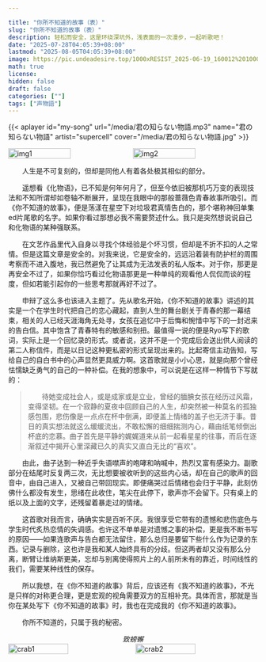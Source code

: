```yaml
---

title: "你所不知道的故事（表）"
slug: "你所不知道的故事（表）"
description: 轻松而安全，这是环绕深坑外，浅表面的一次漫步，一起听歌吧！
date: "2025-07-28T04:05:39+08:00"
lastmod: "2025-08-05T04:05:39+08:00"
image: https://pic.undeadesire.top/1000xRESIST_2025-06-19_160012%201000xRESIST.jpg
math: true
license: 
hidden: false
draft: false 
categories: [""]
tags: ["声物語"]
---
```


{{< aplayer
  id="my-song"
  url="/media/君の知らない物語.mp3"
  name="君の知らない物語"
  artist="supercell"
  cover="/media/君の知らない物語.jpg" >}}

<div style="display: flex; margin: 0; padding: 0;">
  <img src="https://pic.undeadesire.top/mpv_2025-08-05_205829%20%5BSAIO-Raws%5D_Bakemonogatari_12_%5BBD_1920x1080_HEVC-1.jpg" alt="img1" style="width: 50%; margin: 0; padding: 0; display: block;">
  <img src="https://pic.undeadesire.top/mpv_2025-08-05_210015%20%5BSAIO-Raws%5D_Bakemonogatari_12_%5BBD_1920x1080_HEVC-1.jpg" alt="img2" style="width: 50%; margin: 0; padding: 0; display: block;">
</div>





　　人生是不可复刻的，但却是同他人有着各处极其相似的部分。

　　遥想看《化物语》，已不知是何年何月了，但至今依旧被那机巧万变的表现技法和不知所谓却如卷轴不断展开，呈现在我眼中的那般蔷薇色青春故事所吸引。而《你不知道的故事》，便是荡漾在星空下对垃圾君真情告白的，那个堪称神回单集ed片尾歌的名字。如果你看过那想必我不需要赘述什么。我只是突然想说说自己和化物语的某种强联系。

　　在文艺作品里代入自身以寻找个体经验是个坏习惯，但却是不折不扣的人之常情。但是这篇文章是安全的。对我来说，它是安全的，远远沿着装有防护栏的周围考察而不进入腹地，我已然避免了让其成为无法发表的私人版本。对于你，那更是再安全不过了，如果你恰巧看过化物语那更是一种单纯的观看他人侃侃而谈的程度，但如若能引起你的一些思考那就再好不过了。

　　申辩了这么多也该进入主题了。先从歌名开始，《你不知道的故事》讲述的其实是一个在学生时代把自己的恋心藏起，直到人生的舞台剧关于青春的那一幕结束，相关的人已经天涯海角无处寻，女孩在追忆中于后悔和惋惜中写下的一封迟来的告白信。其中饱含了青春特有的敏感和别扭。最值得一说的便是Ryo写下的歌词，实际上是一个回忆录的形式。或者说，这并不是一个完成后会送出供人阅读的第二人称信件，而是以日记这种更私密的形式呈现出来的。比起寄信主动告知，写给自己的自白书中的心声显然更具威力啊。这首歌就是小小心思，就是向那个曾经怯懦缺乏勇气的自己的一种补偿。在我的想象中，可以说是在这样一种情节下写就的：

<blockquote>　　待她变成社会人，或是成家或是立业，曾经的腼腆女孩在经历过风霜，变得坚韧。在一个寂静的夏夜中回顾自己的人生，却突然被一种莫名的孤独感包围，悲伤像是一点点在杯中倒满，即便盖上情绪的盖子也无济于事。昔日的真实想法就这么缓缓流出，不敢松懈的细细揣测内心，藉由纸笔倾倒出杯底的恋慕。曲子首先是平静的娓娓道来从前一起看星星的往事，而后在逐渐叙述中揭开心里深藏已久的真实又直白无比的“喜欢”。</blockquote>

　　由此，曲子达到一种近乎失语噤声的咆哮和呐喊中，热烈又富有感染力。副歌部分在结尾时反复两三次，无比想要被收听到的这些内心话，却在自己的歌声的回音中，由自己进入，又被自己带回现实。即便痛哭过后情绪也会归于平静，此刻仿佛什么都没有发生，思绪在此收住，笔尖在此停下，歌声亦不会留下。只有桌上的纸以及上面的文字，还残留着暴走过的情绪。

　　这首歌对我而言，确确实实是百听不厌。我很享受它带有的遗憾和悲伤底色与学生时代炙热恋情的失调感。也许这不单单是对遗憾之事的补偿，更是我不断书写的原因——如果连歌声与告白都无法留住，那么总归是要留下些什么作为记录的东西。记录与删除，这也许是我和某人始终具有的分歧。但这两者却又没有那么分离，断臂让维纳斯更美，忘却与别离使得照片上的人前所未有的靠近，时间线性的我们，需要某种线性的保存。

　　所以我想，在《你不知道的故事》背后，应该还有《我不知道的故事》，不光是只样的对称更合理，更是宏观的视角需要双方的互相补充。具体而言，那就是当你在某处写下《你不知道的故事》时，我也在完成我的《你不知道的故事》。

　　你所不知道的，只属于我的秘密。

<center><i>致螃蠏</i></center>


<div style="display: flex; justify-content: space-between;">
  <img src="https://pic.undeadesire.top/crab_2.jpg" alt="crab1" style="width: 49%; object-fit: contain;">
  <img src="https://pic.undeadesire.top/crab_1.jpg" alt="crab2" style="width: 49%; object-fit: contain;">
</div>
